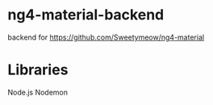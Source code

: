 # ng4-material-backend
backend for https://github.com/Sweetymeow/ng4-material
# Libraries
Node.js
Nodemon
